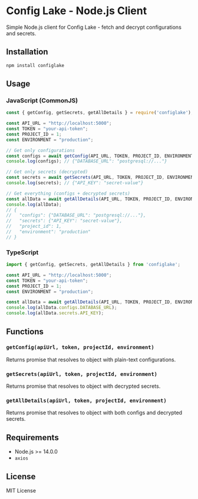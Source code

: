 # Config Lake - Node.js Client

Simple Node.js client for Config Lake - fetch and decrypt configurations and secrets.

## Installation

```bash
npm install configlake
```

## Usage

### JavaScript (CommonJS)

```javascript
const { getConfig, getSecrets, getAllDetails } = require('configlake');

const API_URL = "http://localhost:5000";
const TOKEN = "your-api-token";
const PROJECT_ID = 1;
const ENVIRONMENT = "production";

// Get only configurations
const configs = await getConfig(API_URL, TOKEN, PROJECT_ID, ENVIRONMENT);
console.log(configs); // {"DATABASE_URL": "postgresql://..."}

// Get only secrets (decrypted)
const secrets = await getSecrets(API_URL, TOKEN, PROJECT_ID, ENVIRONMENT);
console.log(secrets); // {"API_KEY": "secret-value"}

// Get everything (configs + decrypted secrets)
const allData = await getAllDetails(API_URL, TOKEN, PROJECT_ID, ENVIRONMENT);
console.log(allData);
// {
//   "configs": {"DATABASE_URL": "postgresql://..."},
//   "secrets": {"API_KEY": "secret-value"},
//   "project_id": 1,
//   "environment": "production"
// }
```

### TypeScript

```typescript
import { getConfig, getSecrets, getAllDetails } from 'configlake';

const API_URL = "http://localhost:5000";
const TOKEN = "your-api-token";
const PROJECT_ID = 1;
const ENVIRONMENT = "production";

const allData = await getAllDetails(API_URL, TOKEN, PROJECT_ID, ENVIRONMENT);
console.log(allData.configs.DATABASE_URL);
console.log(allData.secrets.API_KEY);
```

## Functions

### `getConfig(apiUrl, token, projectId, environment)`
Returns promise that resolves to object with plain-text configurations.

### `getSecrets(apiUrl, token, projectId, environment)`
Returns promise that resolves to object with decrypted secrets.

### `getAllDetails(apiUrl, token, projectId, environment)`
Returns promise that resolves to object with both configs and decrypted secrets.

## Requirements

- Node.js >= 14.0.0
- `axios`

## License

MIT License